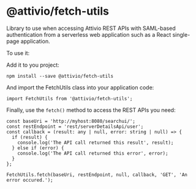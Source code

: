 # @attivio/fetch-utils

Library to use when accessing Attivio REST APIs with SAML-based authentication from a serverless web application such as a React single-page application.

To use it:

Add it to you project:

```
npm install --save @attivio/fetch-utils
```

And import the FetchUtils class into your application code:

```
import FetchUtils from '@attivio/fetch-utils';
```

Finally, use the `fetch()` method to access the REST APIs you need:

```
const baseUri = 'http://myhost:8080/searchui/';
const restEndpoint = 'rest/serverDetailsApi/user';
const callback = (result: any | null, error: string | null) => {
  if (result) {
    console.log('The API call returned this result', result);
  } else if (error) {
    console.log('The API call returned this error', error);
  }
};

FetchUtils.fetch(baseUri, restEndpoint, null, callback, 'GET', 'An error occured.');
 
```
